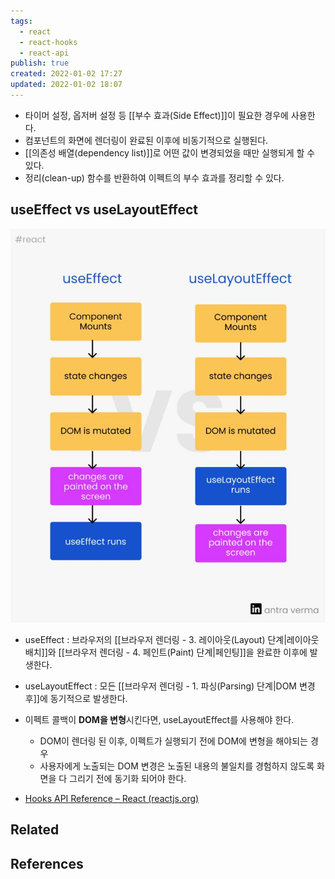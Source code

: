 ```yaml
---
tags:
  - react
  - react-hooks
  - react-api
publish: true
created: 2022-01-02 17:27
updated: 2022-01-02 18:07
---
```


- 타이머 설정, 옵저버 설정 등 [[부수 효과(Side Effect)]]이 필요한 경우에 사용한다.
- 컴포넌트의 화면에 렌더링이 완료된 이후에 비동기적으로 실행된다.
- [[의존성 배열(dependency list)]]로 어떤 값이 변경되었을 때만 실행되게 할 수 있다.
- 정리(clean-up) 함수를 반환하여 이펙트의 부수 효과를 정리할 수 있다.

## useEffect vs useLayoutEffect

![useEffect-vs-useLayoutEffect](./images/useEffect-vs-useLayoutEffect.png)

- useEffect : 브라우저의 [[브라우저 렌더링 - 3. 레이아웃(Layout) 단계|레이아웃 배치]]와 [[브라우저 렌더링 - 4. 페인트(Paint) 단계|페인팅]]을 완료한 이후에 발생한다.
- useLayoutEffect : 모든 [[브라우저 렌더링 - 1. 파싱(Parsing) 단계|DOM 변경 후]]에 동기적으로 발생한다.
- 이펙트 콜백이 **DOM을 변형**시킨다면, useLayoutEffect를 사용해야 한다.

  - DOM이 렌더링 된 이후, 이펙트가 실행되기 전에 DOM에 변형을 해야되는 경우
  - 사용자에게 노출되는 DOM 변경은 노출된 내용의 불일치를 경험하지 않도록 화면을 다 그리기 전에 동기화 되어야 한다.

- [Hooks API Reference – React (reactjs.org)](https://ko.reactjs.org/docs/hooks-reference.html#timing-of-effects)

## Related

## References
